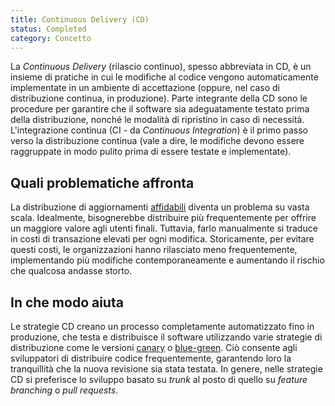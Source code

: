 ```yaml
---
title: Continuous Delivery (CD)
status: Completed
category: Concetto
---
```



La _Continuous Delivery_ (rilascio continuo), spesso abbreviata in CD, è un insieme di pratiche in cui le modifiche al codice vengono automaticamente implementate in un ambiente di accettazione (oppure, nel caso di distribuzione continua, in produzione). Parte integrante della CD sono le procedure per garantire che il software sia adeguatamente testato prima della distribuzione, nonché le modalità di ripristino in caso di necessità. L'integrazione continua (CI - da _Continuous Integration_) è il primo passo verso la distribuzione continua (vale a dire, le modifiche devono essere raggruppate in modo pulito prima di essere testate e implementate).

## Quali problematiche affronta
La distribuzione di aggiornamenti [affidabili](/it/reliability/) diventa un problema su vasta scala. Idealmente, bisognerebbe distribuire più frequentemente per offrire un maggiore valore agli utenti finali. Tuttavia, farlo manualmente si traduce in costi di transazione elevati per ogni modifica. Storicamente, per evitare questi costi, le organizzazioni hanno rilasciato meno frequentemente, implementando più modifiche contemporaneamente e aumentando il rischio che qualcosa andasse storto.

## In che modo aiuta
Le strategie CD creano un processo completamente automatizzato fino in produzione, che testa e distribuisce il software utilizzando varie strategie di distribuzione come le versioni [canary](/it/canary-deployment/) o [blue-green](/it/blue-green-deployment/). Ciò consente agli sviluppatori di distribuire codice frequentemente, garantendo loro la tranquillità che la nuova revisione sia stata testata. In genere, nelle strategie CD si preferisce lo sviluppo basato su _trunk_ al posto di quello su _feature branching_ o _pull requests_.
